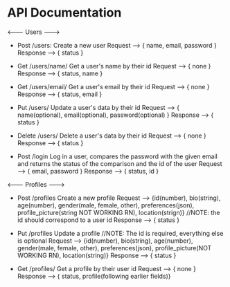

# API Documentation

<--- Users --->

- Post /users: 
    Create a new user 
    Request --> { name, email, password }
    Response --> { status }

- Get /users/name/<id>
    Get a user's name by their id 
    Request --> { none }
    Response --> { status, name }

- Get /users/email/<id>
    Get a user's email by their id 
    Request --> { none }
    Response --> { status, email }

- Put /users/<id>
    Update a user's data by their id 
    Request --> { name(optional), email(optional), password(optional) }
    Response --> { status }

- Delete /users/<id>
    Delete a user's data by their id 
    Request --> { none }
    Response --> { status }

- Post /login
    Log in a user, compares the password with the given email and returns the status of the comparison
    and the id of the user 
    Request --> { email, password }
    Response --> { status, id }

<--- Profiles ---> 

- Post /profiles
    Create a new profile 
    Request --> {id(number), bio(string), age(number), gender(male, female, other), preferences(json), 
                 profile_picture(string NOT WORKING RN), location(strign)}
    //NOTE: the id should correspond to a user id
    Response --> { status }

- Put /profiles
    Update a profile
    //NOTE: The id is required, everything else is optional 
    Request --> {id(number), bio(string), age(number), gender(male, female, other), preferences(json), 
                 profile_picture(NOT WORKING RN), location(string)}
    Response --> { status }

- Get /profiles/<id>
    Get a profile by their user id 
    Request --> { none }
    Response --> { status, profile(following earlier fields)}

